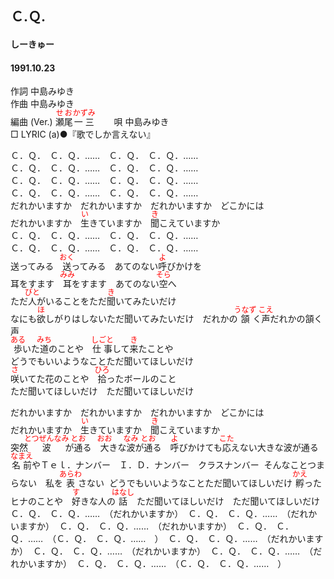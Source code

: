 <style type="text/css">
	ruby{
	    ruby-position: over;
	}
	ruby > rt{font-size: 12px;color:red;}
	p{font:16px;font-size: '楷体'}
</style>
## Ｃ.Ｑ.
#### しーきゅー
#### 1991.10.23 


作詞     中島みゆき  
作曲      中島みゆき  
編曲 (Ver.) <ruby><rb>瀬尾</rb><rp>(</rp><rt>せお</rt><rp>)</rp></ruby><ruby><rb>一三</rb><rp>(</rp><rt>かずみ</rt><rp>)</rp></ruby>　　 
唄     中島みゆき   
□ LYRIC (a)●『歌でしか言えない』  　 
   
Ｃ．Ｑ．　Ｃ．Ｑ．……　Ｃ．Ｑ．　Ｃ．Ｑ．……   
Ｃ．Ｑ．　Ｃ．Ｑ．……　Ｃ．Ｑ．　Ｃ．Ｑ．……   
Ｃ．Ｑ．　Ｃ．Ｑ．……　Ｃ．Ｑ．　Ｃ．Ｑ．……   
Ｃ．Ｑ．　Ｃ．Ｑ．……　Ｃ．Ｑ．　Ｃ．Ｑ．……   
だれかいますか　だれかいますか　だれかいますか　どこかには   
だれかいますか　<ruby><rb>生</rb><rp>(</rp><rt>い</rt><rp>)</rp></ruby>きていますか　<ruby><rb>聞</rb><rp>(</rp><rt>き</rt><rp>)</rp></ruby>こえていますか   
Ｃ．Ｑ．　Ｃ．Ｑ．……　Ｃ．Ｑ．　Ｃ．Ｑ．……   
Ｃ．Ｑ．　Ｃ．Ｑ．……　Ｃ．Ｑ．　Ｃ．Ｑ．……   
送ってみる　<ruby><rb>送</rb><rp>(</rp><rt>おく</rt><rp>)</rp></ruby>ってみる　あてのない<ruby><rb>呼</rb><rp>(</rp><rt>よ</rt><rp>)</rp></ruby>びかけを   
耳をすます　<ruby><rb>耳</rb><rp>(</rp><rt>みみ</rt><rp>)</rp></ruby>をすます　あてのない<ruby><rb>空</rb><rp>(</rp><rt>そら</rt><rp>)</rp></ruby>へ   
ただ<ruby><rb>人</rb><rp>(</rp><rt>びと</rt><rp>)</rp></ruby>がいることをただ<ruby><rb>聞</rb><rp>(</rp><rt>き</rt><rp>)</rp></ruby>いてみたいだけ   
なにも<ruby><rb>欲</rb><rp>(</rp><rt>ほ</rt><rp>)</rp></ruby>しがりはしないただ聞いてみたいだけ　だれかの<ruby><rb>頷</rb><rp>(</rp><rt>うなず</rt><rp>)</rp></ruby>く<ruby><rb>声</rb><rp>(</rp><rt>こえ</rt><rp>)</rp></ruby>だれかの頷く声   
<ruby><rb>歩</rb><rp>(</rp><rt>ある</rt><rp>)</rp></ruby>いた<ruby><rb>道</rb><rp>(</rp><rt>みち</rt><rp>)</rp></ruby>のことや　<ruby><rb>仕事</rb><rp>(</rp><rt>しごと</rt><rp>)</rp></ruby>して<ruby><rb>来</rb><rp>(</rp><rt>き</rt><rp>)</rp></ruby>たことや   
どうでもいいようなことただ聞いてほしいだけ   
<ruby><rb>咲</rb><rp>(</rp><rt>さ</rt><rp>)</rp></ruby>いてた花のことや　<ruby><rb>拾</rb><rp>(</rp><rt>ひろ</rt><rp>)</rp></ruby>ったボールのこと   
ただ聞いてほしいだけ　ただ聞いてほしいだけ   
   
だれかいますか　だれかいますか　だれかいますか　どこかには   
だれかいますか　<ruby><rb>生</rb><rp>(</rp><rt>い</rt><rp>)</rp></ruby>きていますか　<ruby><rb>聞</rb><rp>(</rp><rt>き</rt><rp>)</rp></ruby>こえていますか   
<ruby><rb>突然<ruby><rb>波</rb><rp>(</rp><rt>とつぜんなみ</rt><rp>)</rp></ruby>が<ruby><rb>通</rb><rp>(</rp><rt>とお</rt><rp>)</rp></ruby>る　<ruby><rb>大</rb><rp>(</rp><rt>おお</rt><rp>)</rp></ruby>きな<ruby><rb>波</rb><rp>(</rp><rt>なみ</rt><rp>)</rp></ruby>が<ruby><rb>通</rb><rp>(</rp><rt>とお</rt><rp>)</rp></ruby>る　<ruby><rb>呼</rb><rp>(</rp><rt>よ</rt><rp>)</rp></ruby>びかけても<ruby><rb>応</rb><rp>(</rp><rt>こた</rt><rp>)</rp></ruby>えない大きな波が通る   
<ruby><rb>名前</rb><rp>(</rp><rt>なまえ</rt><rp>)</rp></ruby>やＴｅｌ．ナンバー　Ｉ．Ｄ．ナンバー　クラスナンバー   
そんなことつまらない　私を<ruby><rb>表</rb><rp>(</rp><rt>あらわ</rt><rp>)</rp></ruby>さない   
どうでもいいようなことただ聞いてほしいだけ   
<ruby><rb>孵</rb><rp>(</rp><rt>かえ</rt><rp>)</rp></ruby>ったヒナのことや　<ruby><rb>好</rb><rp>(</rp><rt>す</rt><rp>)</rp></ruby>きな人の<ruby><rb>話</rb><rp>(</rp><rt>はなし</rt><rp>)</rp></ruby>   
ただ聞いてほしいだけ　ただ聞いてほしいだけ   
Ｃ．Ｑ．　Ｃ．Ｑ．……　（だれかいますか）   
Ｃ．Ｑ．　Ｃ．Ｑ．……　（だれかいますか）   
Ｃ．Ｑ．　Ｃ．Ｑ．……　（だれかいますか）   
Ｃ．Ｑ．　Ｃ．Ｑ．……　（Ｃ．Ｑ．　Ｃ．Ｑ．……　）   
Ｃ．Ｑ．　Ｃ．Ｑ．……　（だれかいますか）   
Ｃ．Ｑ．　Ｃ．Ｑ．……　（だれかいますか）   
Ｃ．Ｑ．　Ｃ．Ｑ．……　（だれかいますか）   
Ｃ．Ｑ．　Ｃ．Ｑ．……　（Ｃ．Ｑ．　Ｃ．Ｑ．……　）   